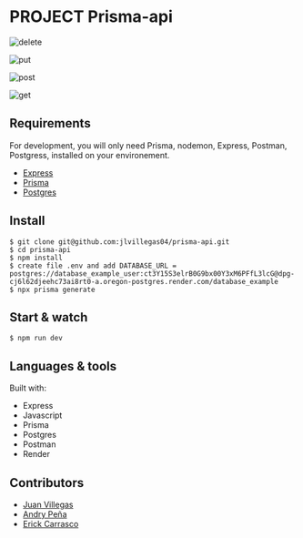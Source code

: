 
# PROJECT Prisma-api

![delete](https://github.com/jlvillegas04/prisma-api/assets/116394447/0dfb6929-2e7f-4b2d-898f-129e3ac72c3d)

![put](https://github.com/jlvillegas04/prisma-api/assets/116394447/fa041b1d-c0c2-45e6-b471-df5ae63c929f)

![post](https://github.com/jlvillegas04/prisma-api/assets/116394447/fe62a700-18d4-4097-8f11-f3ab18743160)

![get](https://github.com/jlvillegas04/prisma-api/assets/116394447/15f125ac-a626-45e9-87ab-1c80866790b6)


## Requirements

For development, you will only need Prisma, nodemon, Express, Postman, Postgress,  installed on your environement.

- [Express](https://expressjs.com/en/starter/hello-world.html)
- [Prisma](https://www.prisma.io/docs)
- [Postgres](https://www.postgresql.org/)

## Install

    $ git clone git@github.com:jlvillegas04/prisma-api.git
    $ cd prisma-api
    $ npm install
    $ create file .env and add DATABASE_URL = postgres://database_example_user:ct3Y15S3elrB0G9bx00Y3xM6PFfL3lcG@dpg-cj6l62djeehc73ai8rt0-a.oregon-postgres.render.com/database_example
    $ npx prisma generate


## Start & watch

    $ npm run dev


## Languages & tools

Built with:

- Express
- Javascript
- Prisma
- Postgres
- Postman
- Render


## Contributors

- [Juan Villegas ](https://github.com/jlvillegas04)
- [Andry Peña](https://github.com/andrystylist)
- [Erick Carrasco](https://github.com/erickfabiandev)
